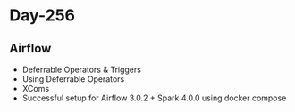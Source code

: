# Day-256

## Airflow

- Deferrable Operators & Triggers
- Using Deferrable Operators
- XComs
- Successful setup for Airflow 3.0.2 + Spark 4.0.0 using docker compose
